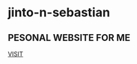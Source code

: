 # jinto-n-sebastian
## PESONAL WEBSITE FOR ME 
[VISIT](https://jinto4638.github.io/jinto-n-sebastian/)
